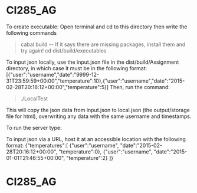 # CI285_AG
To create executable:
Open terminal and cd to this directory then write the following commands
> cabal build
-- If it says there are missing packages, install them and try again!
> cd dist/build/executables

To input json locally, use the input.json file in the dist/build/Assignment
directory, in which case it must be in the following format:
[{"user":"username","date":"9999-12-31T23:59:59+00:00","temperature":10},{"user":"username","date":"2015-02-28T20:16:12+00:00","temperature":5}]
Then, run the command:
> ./LocalTest

This will copy the json data from input.json to local.json (the output/storage
file for html), overwriting any data with the same username and timestamps.

To run the server type:
> 

To input json via a URL, host it at an accessible location with the
following format:
{"temperatures":[
	{"user":"username", "date":"2015-02-28T20:16:12+00:00", "temperature":0},
	{"user":"username", "date":"2015-01-01T21:46:55+00:00", "temperature":2}
]}


# CI285_AG

